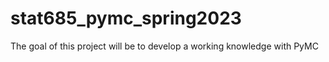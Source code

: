 # stat685_pymc_spring2023
The goal of this project will be to develop a working knowledge with PyMC
